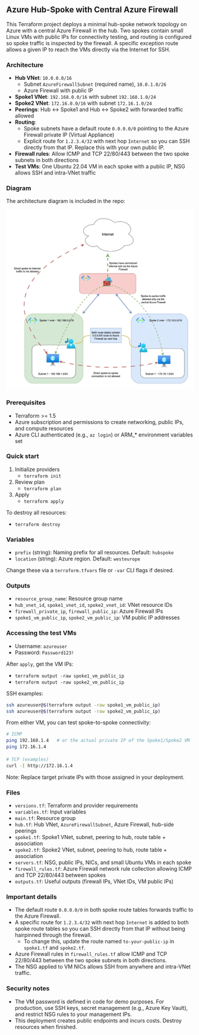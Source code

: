 ## Azure Hub-Spoke with Central Azure Firewall

This Terraform project deploys a minimal hub-spoke network topology on Azure with a central Azure Firewall in the hub. Two spokes contain small Linux VMs with public IPs for connectivity testing, and routing is configured so spoke traffic is inspected by the firewall. A specific exception route allows a given IP to reach the VMs directly via the Internet for SSH.

### Architecture
- **Hub VNet**: `10.0.0.0/16`
  - Subnet `AzureFirewallSubnet` (required name), `10.0.1.0/26`
  - Azure Firewall with public IP
- **Spoke1 VNet**: `192.168.0.0/16` with subnet `192.168.1.0/24`
- **Spoke2 VNet**: `172.16.0.0/16` with subnet `172.16.1.0/24`
- **Peerings**: Hub <-> Spoke1 and Hub <-> Spoke2 with forwarded traffic allowed
- **Routing**:
  - Spoke subnets have a default route `0.0.0.0/0` pointing to the Azure Firewall private IP (Virtual Appliance)
  - Explicit route for `1.2.3.4/32` with next hop `Internet` so you can SSH directly from that IP. Replace this with your own public IP.
- **Firewall rules**: Allow ICMP and TCP 22/80/443 between the two spoke subnets in both directions
- **Test VMs**: One Ubuntu 22.04 VM in each spoke with a public IP, NSG allows SSH and intra-VNet traffic

### Diagram
The architecture diagram is included in the repo:

![Architecture](./azure-hub-spoke-with-central-azure-firewall.jpg)

### Prerequisites
- Terraform >= 1.5
- Azure subscription and permissions to create networking, public IPs, and compute resources
- Azure CLI authenticated (e.g., `az login`) or ARM_* environment variables set

### Quick start
1. Initialize providers
   - `terraform init`
2. Review plan
   - `terraform plan`
3. Apply
   - `terraform apply`

To destroy all resources:
- `terraform destroy`

### Variables
- `prefix` (string): Naming prefix for all resources. Default: `hubspoke`
- `location` (string): Azure region. Default: `westeurope`

Change these via a `terraform.tfvars` file or `-var` CLI flags if desired.

### Outputs
- `resource_group_name`: Resource group name
- `hub_vnet_id`, `spoke1_vnet_id`, `spoke2_vnet_id`: VNet resource IDs
- `firewall_private_ip`, `firewall_public_ip`: Azure Firewall IPs
- `spoke1_vm_public_ip`, `spoke2_vm_public_ip`: VM public IP addresses

### Accessing the test VMs
- Username: `azureuser`
- Password: `Password123!`

After `apply`, get the VM IPs:
- `terraform output -raw spoke1_vm_public_ip`
- `terraform output -raw spoke2_vm_public_ip`

SSH examples:
```bash
ssh azureuser@$(terraform output -raw spoke1_vm_public_ip)
ssh azureuser@$(terraform output -raw spoke2_vm_public_ip)
```

From either VM, you can test spoke-to-spoke connectivity:
```bash
# ICMP
ping 192.168.1.4   # or the actual private IP of the Spoke1/Spoke2 VM
ping 172.16.1.4

# TCP (examples)
curl -I http://172.16.1.4
```

Note: Replace target private IPs with those assigned in your deployment.

### Files
- `versions.tf`: Terraform and provider requirements
- `variables.tf`: Input variables
- `main.tf`: Resource group
- `hub.tf`: Hub VNet, `AzureFirewallSubnet`, Azure Firewall, hub-side peerings
- `spoke1.tf`: Spoke1 VNet, subnet, peering to hub, route table + association
- `spoke2.tf`: Spoke2 VNet, subnet, peering to hub, route table + association
- `servers.tf`: NSG, public IPs, NICs, and small Ubuntu VMs in each spoke
- `firewall_rules.tf`: Azure Firewall network rule collection allowing ICMP and TCP 22/80/443 between spokes
- `outputs.tf`: Useful outputs (firewall IPs, VNet IDs, VM public IPs)

### Important details
- The default route `0.0.0.0/0` in both spoke route tables forwards traffic to the Azure Firewall.
- A specific route for `1.2.3.4/32` with next hop `Internet` is added to both spoke route tables so you can SSH directly from that IP without being hairpinned through the firewall.
  - To change this, update the route named `to-your-public-ip` in `spoke1.tf` and `spoke2.tf`.
- Azure Firewall rules in `firewall_rules.tf` allow ICMP and TCP 22/80/443 between the two spoke subnets in both directions.
- The NSG applied to VM NICs allows SSH from anywhere and intra-VNet traffic.

### Security notes
- The VM password is defined in code for demo purposes. For production, use SSH keys, secret management (e.g., Azure Key Vault), and restrict NSG rules to your management IPs.
- This deployment creates public endpoints and incurs costs. Destroy resources when finished. 